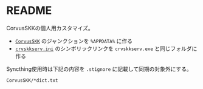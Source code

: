 # README

CorvusSKKの個人用カスタマイズ。

- [`CorvusSKK`](CorvusSKK) のジャンクションを `%APPDATA%` に作る
- [`crvskkserv.ini`](crvskkserv.ini) のシンボリックリンクを `crvskkserv.exe` と同じフォルダに作る

Syncthing使用時は下記の内容を `.stignore` に記載して同期の対象外にする。

```
CorvusSKK/*dict.txt
```

